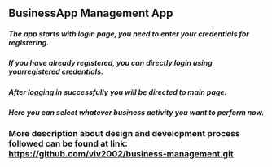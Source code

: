 ##  BusinessApp Management App
##### The app starts with login page, you need to enter your credentials for registering.
##### If you have already registered, you can directly login using yourregistered credentials.
##### After logging in successfully you will be directed to main page.
##### Here you can select whatever business activity you want to perform now.
### More description about design and development process followed can be found at link: https://github.com/viv2002/business-management.git
